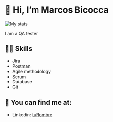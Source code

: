 # 👋 Hi, I’m Marcos Bicocca
![My stats](https://github-readme-stats.vercel.app/api?username=marcosBicocca&count_private=true&show_icons=true&theme=radical)

I am a QA tester.

## 💪🏼 Skills
- Jira
- Postman
- Agile methodology
- Scrum
- Database
- Git

## 👀 You can find me at:
- Linkedin: [tuNombre](https://www.linkedin.com/in/tulinkedin/)
